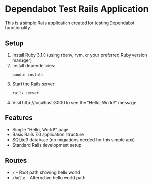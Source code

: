 # Dependabot Test Rails Application

This is a simple Rails application created for testing Dependabot functionality.

## Setup

1. Install Ruby 3.1.0 (using rbenv, rvm, or your preferred Ruby version manager)
2. Install dependencies:
   ```bash
   bundle install
   ```
3. Start the Rails server:
   ```bash
   rails server
   ```
4. Visit http://localhost:3000 to see the "Hello, World!" message

## Features

- Simple "Hello, World!" page
- Basic Rails 7.0 application structure
- SQLite3 database (no migrations needed for this simple app)
- Standard Rails development setup

## Routes

- `/` - Root path showing hello world
- `/hello` - Alternative hello world path
